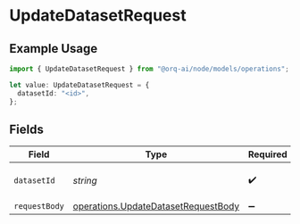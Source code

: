 # UpdateDatasetRequest

## Example Usage

```typescript
import { UpdateDatasetRequest } from "@orq-ai/node/models/operations";

let value: UpdateDatasetRequest = {
  datasetId: "<id>",
};
```

## Fields

| Field                                                                                      | Type                                                                                       | Required                                                                                   | Description                                                                                |
| ------------------------------------------------------------------------------------------ | ------------------------------------------------------------------------------------------ | ------------------------------------------------------------------------------------------ | ------------------------------------------------------------------------------------------ |
| `datasetId`                                                                                | *string*                                                                                   | :heavy_check_mark:                                                                         | The unique identifier of the dataset                                                       |
| `requestBody`                                                                              | [operations.UpdateDatasetRequestBody](../../models/operations/updatedatasetrequestbody.md) | :heavy_minus_sign:                                                                         | N/A                                                                                        |